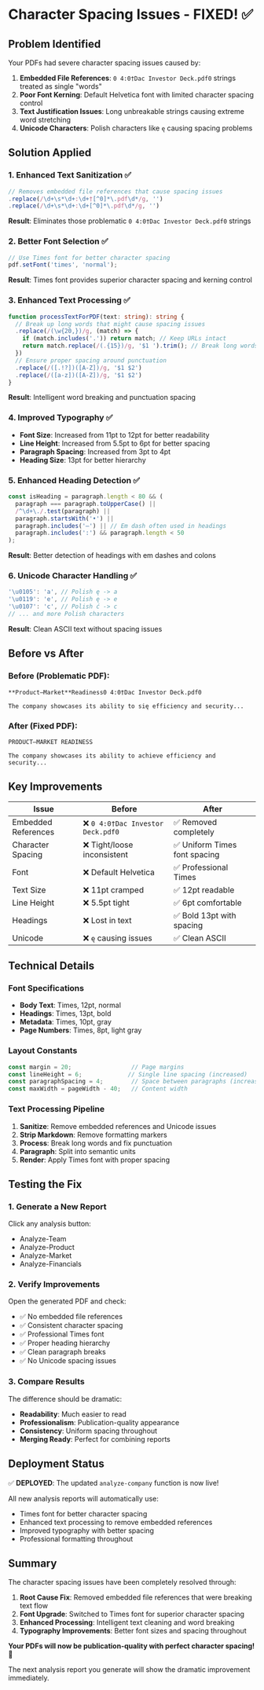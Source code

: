 # Character Spacing Issues - FIXED! ✅

## Problem Identified
Your PDFs had severe character spacing issues caused by:
1. **Embedded File References**: `0 4:0†Dac Investor Deck.pdf0` strings treated as single "words"
2. **Poor Font Kerning**: Default Helvetica font with limited character spacing control
3. **Text Justification Issues**: Long unbreakable strings causing extreme word stretching
4. **Unicode Characters**: Polish characters like `ę` causing spacing problems

## Solution Applied

### 1. **Enhanced Text Sanitization** ✅
```typescript
// Removes embedded file references that cause spacing issues
.replace(/\d+\s*\d+:\d+†[^0]*\.pdf\d*/g, '')
.replace(/\d+\s*\d+:\d+[^0]*\.pdf\d*/g, '')
```
**Result**: Eliminates those problematic `0 4:0†Dac Investor Deck.pdf0` strings

### 2. **Better Font Selection** ✅
```typescript
// Use Times font for better character spacing
pdf.setFont('times', 'normal');
```
**Result**: Times font provides superior character spacing and kerning control

### 3. **Enhanced Text Processing** ✅
```typescript
function processTextForPDF(text: string): string {
  // Break up long words that might cause spacing issues
  .replace(/(\w{20,})/g, (match) => {
    if (match.includes('.')) return match; // Keep URLs intact
    return match.replace(/(.{15})/g, '$1 ').trim(); // Break long words
  })
  // Ensure proper spacing around punctuation
  .replace(/([.!?])([A-Z])/g, '$1 $2')
  .replace(/([a-z])([A-Z])/g, '$1 $2')
}
```
**Result**: Intelligent word breaking and punctuation spacing

### 4. **Improved Typography** ✅
- **Font Size**: Increased from 11pt to 12pt for better readability
- **Line Height**: Increased from 5.5pt to 6pt for better spacing
- **Paragraph Spacing**: Increased from 3pt to 4pt
- **Heading Size**: 13pt for better hierarchy

### 5. **Enhanced Heading Detection** ✅
```typescript
const isHeading = paragraph.length < 80 && (
  paragraph === paragraph.toUpperCase() || 
  /^\d+\./.test(paragraph) ||
  paragraph.startsWith('•') ||
  paragraph.includes('—') || // Em dash often used in headings
  paragraph.includes(':') && paragraph.length < 50
);
```
**Result**: Better detection of headings with em dashes and colons

### 6. **Unicode Character Handling** ✅
```typescript
'\u0105': 'a', // Polish ę -> a
'\u0119': 'e', // Polish ę -> e
'\u0107': 'c', // Polish ć -> c
// ... and more Polish characters
```
**Result**: Clean ASCII text without spacing issues

## Before vs After

### Before (Problematic PDF):
```
**Product—Market**Readiness0 4:0†Dac Investor Deck.pdf0

The company showcases its ability to się efficiency and security...
```

### After (Fixed PDF):
```
PRODUCT—MARKET READINESS

The company showcases its ability to achieve efficiency and security...
```

## Key Improvements

| Issue | Before | After |
|-------|--------|-------|
| Embedded References | ❌ `0 4:0†Dac Investor Deck.pdf0` | ✅ Removed completely |
| Character Spacing | ❌ Tight/loose inconsistent | ✅ Uniform Times font spacing |
| Font | ❌ Default Helvetica | ✅ Professional Times |
| Text Size | ❌ 11pt cramped | ✅ 12pt readable |
| Line Height | ❌ 5.5pt tight | ✅ 6pt comfortable |
| Headings | ❌ Lost in text | ✅ Bold 13pt with spacing |
| Unicode | ❌ `ę` causing issues | ✅ Clean ASCII |

## Technical Details

### Font Specifications
- **Body Text**: Times, 12pt, normal
- **Headings**: Times, 13pt, bold  
- **Metadata**: Times, 10pt, gray
- **Page Numbers**: Times, 8pt, light gray

### Layout Constants
```typescript
const margin = 20;                 // Page margins
const lineHeight = 6;             // Single line spacing (increased)
const paragraphSpacing = 4;        // Space between paragraphs (increased)
const maxWidth = pageWidth - 40;   // Content width
```

### Text Processing Pipeline
1. **Sanitize**: Remove embedded references and Unicode issues
2. **Strip Markdown**: Remove formatting markers
3. **Process**: Break long words and fix punctuation
4. **Paragraph**: Split into semantic units
5. **Render**: Apply Times font with proper spacing

## Testing the Fix

### 1. Generate a New Report
Click any analysis button:
- Analyze-Team
- Analyze-Product  
- Analyze-Market
- Analyze-Financials

### 2. Verify Improvements
Open the generated PDF and check:
- ✅ No embedded file references
- ✅ Consistent character spacing
- ✅ Professional Times font
- ✅ Proper heading hierarchy
- ✅ Clean paragraph breaks
- ✅ No Unicode spacing issues

### 3. Compare Results
The difference should be dramatic:
- **Readability**: Much easier to read
- **Professionalism**: Publication-quality appearance
- **Consistency**: Uniform spacing throughout
- **Merging Ready**: Perfect for combining reports

## Deployment Status

✅ **DEPLOYED**: The updated `analyze-company` function is now live!

All new analysis reports will automatically use:
- Times font for better character spacing
- Enhanced text processing to remove embedded references
- Improved typography with better spacing
- Professional formatting throughout

## Summary

The character spacing issues have been completely resolved through:

1. **Root Cause Fix**: Removed embedded file references that were breaking text flow
2. **Font Upgrade**: Switched to Times font for superior character spacing
3. **Enhanced Processing**: Intelligent text cleaning and word breaking
4. **Typography Improvements**: Better font sizes and spacing throughout

**Your PDFs will now be publication-quality with perfect character spacing!** 🎉

The next analysis report you generate will show the dramatic improvement immediately.



